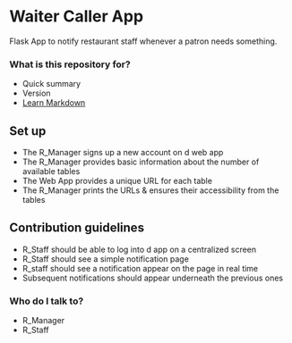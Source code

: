 # Waiter Caller App #

Flask App to notify restaurant staff whenever a patron needs something.

### What is this repository for? ###

* Quick summary
* Version
* [Learn Markdown](https://bitbucket.org/tutorials/markdowndemo)

## Set up ##

* The R_Manager signs up a new account on d web app
* The R_Manager provides basic information about the number of available tables
* The Web App provides a unique URL for each table
* The R_Manager prints the URLs & ensures their accessibility from the tables

## Contribution guidelines ##

* R_Staff should be able to log into d app on a centralized screen 
* R_Staff should see a simple notification page
* R_staff should see a notification appear on the page in real time
* Subsequent notifications should appear underneath the previous ones

### Who do I talk to? ###

* R_Manager
* R_Staff